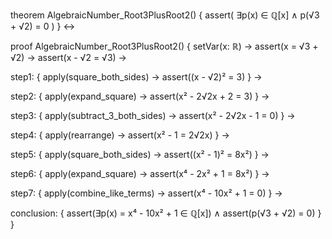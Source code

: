 theorem AlgebraicNumber_Root3PlusRoot2() {
  assert(
    ∃p(x) ∈ ℚ[x] ∧ p(√3 + √2) = 0
  )
} ↔

proof AlgebraicNumber_Root3PlusRoot2() {
  setVar(x: ℝ) →
  assert(x = √3 + √2) →
  assert(x - √2 = √3) →
  
  step1: {
    apply(square_both_sides) →
    assert((x - √2)² = 3)
  } →
  
  step2: {
    apply(expand_square) →
    assert(x² - 2√2x + 2 = 3)
  } →
  
  step3: {
    apply(subtract_3_both_sides) →
    assert(x² - 2√2x - 1 = 0)
  } →
  
  step4: {
    apply(rearrange) →
    assert(x² - 1 = 2√2x)
  } →
  
  step5: {
    apply(square_both_sides) →
    assert((x² - 1)² = 8x²)
  } →
  
  step6: {
    apply(expand_square) →
    assert(x⁴ - 2x² + 1 = 8x²)
  } →
  
  step7: {
    apply(combine_like_terms) →
    assert(x⁴ - 10x² + 1 = 0)
  } →
  
  conclusion: {
    assert(∃p(x) = x⁴ - 10x² + 1 ∈ ℚ[x]) ∧
    assert(p(√3 + √2) = 0)
  }
}